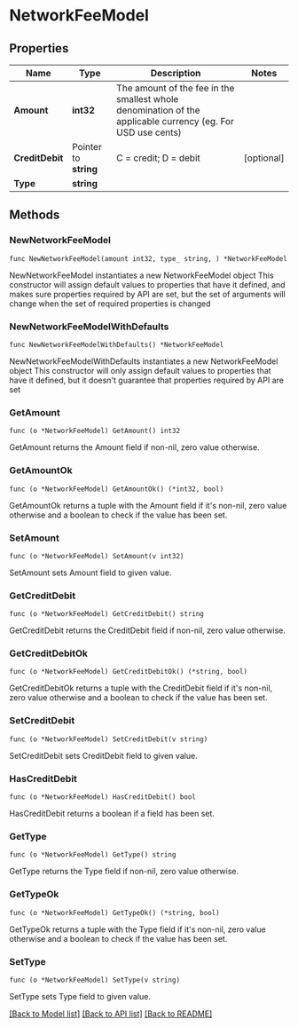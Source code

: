 # NetworkFeeModel

## Properties

Name | Type | Description | Notes
------------ | ------------- | ------------- | -------------
**Amount** | **int32** | The amount of the fee in the smallest whole denomination of the applicable currency (eg. For USD use cents) | 
**CreditDebit** | Pointer to **string** | C &#x3D; credit; D &#x3D; debit | [optional] 
**Type** | **string** |  | 

## Methods

### NewNetworkFeeModel

`func NewNetworkFeeModel(amount int32, type_ string, ) *NetworkFeeModel`

NewNetworkFeeModel instantiates a new NetworkFeeModel object
This constructor will assign default values to properties that have it defined,
and makes sure properties required by API are set, but the set of arguments
will change when the set of required properties is changed

### NewNetworkFeeModelWithDefaults

`func NewNetworkFeeModelWithDefaults() *NetworkFeeModel`

NewNetworkFeeModelWithDefaults instantiates a new NetworkFeeModel object
This constructor will only assign default values to properties that have it defined,
but it doesn't guarantee that properties required by API are set

### GetAmount

`func (o *NetworkFeeModel) GetAmount() int32`

GetAmount returns the Amount field if non-nil, zero value otherwise.

### GetAmountOk

`func (o *NetworkFeeModel) GetAmountOk() (*int32, bool)`

GetAmountOk returns a tuple with the Amount field if it's non-nil, zero value otherwise
and a boolean to check if the value has been set.

### SetAmount

`func (o *NetworkFeeModel) SetAmount(v int32)`

SetAmount sets Amount field to given value.


### GetCreditDebit

`func (o *NetworkFeeModel) GetCreditDebit() string`

GetCreditDebit returns the CreditDebit field if non-nil, zero value otherwise.

### GetCreditDebitOk

`func (o *NetworkFeeModel) GetCreditDebitOk() (*string, bool)`

GetCreditDebitOk returns a tuple with the CreditDebit field if it's non-nil, zero value otherwise
and a boolean to check if the value has been set.

### SetCreditDebit

`func (o *NetworkFeeModel) SetCreditDebit(v string)`

SetCreditDebit sets CreditDebit field to given value.

### HasCreditDebit

`func (o *NetworkFeeModel) HasCreditDebit() bool`

HasCreditDebit returns a boolean if a field has been set.

### GetType

`func (o *NetworkFeeModel) GetType() string`

GetType returns the Type field if non-nil, zero value otherwise.

### GetTypeOk

`func (o *NetworkFeeModel) GetTypeOk() (*string, bool)`

GetTypeOk returns a tuple with the Type field if it's non-nil, zero value otherwise
and a boolean to check if the value has been set.

### SetType

`func (o *NetworkFeeModel) SetType(v string)`

SetType sets Type field to given value.



[[Back to Model list]](../../README.md#documentation-for-models) [[Back to API list]](../../README.md#documentation-for-api-endpoints) [[Back to README]](../../README.md)


